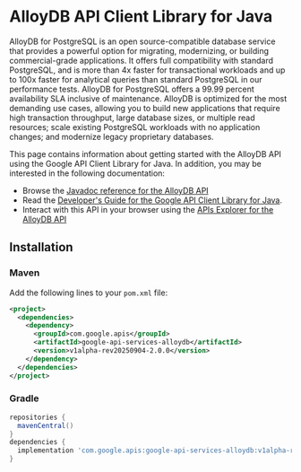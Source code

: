 # AlloyDB API Client Library for Java

AlloyDB for PostgreSQL is an open source-compatible database service that provides a powerful option for migrating, modernizing, or building commercial-grade applications. It offers full compatibility with standard PostgreSQL, and is more than 4x faster for transactional workloads and up to 100x faster for analytical queries than standard PostgreSQL in our performance tests. AlloyDB for PostgreSQL offers a 99.99 percent availability SLA inclusive of maintenance. AlloyDB is optimized for the most demanding use cases, allowing you to build new applications that require high transaction throughput, large database sizes, or multiple read resources; scale existing PostgreSQL workloads with no application changes; and modernize legacy proprietary databases. 

This page contains information about getting started with the AlloyDB API
using the Google API Client Library for Java. In addition, you may be interested
in the following documentation:

* Browse the [Javadoc reference for the AlloyDB API][javadoc]
* Read the [Developer's Guide for the Google API Client Library for Java][google-api-client].
* Interact with this API in your browser using the [APIs Explorer for the AlloyDB API][api-explorer]

## Installation

### Maven

Add the following lines to your `pom.xml` file:

```xml
<project>
  <dependencies>
    <dependency>
      <groupId>com.google.apis</groupId>
      <artifactId>google-api-services-alloydb</artifactId>
      <version>v1alpha-rev20250904-2.0.0</version>
    </dependency>
  </dependencies>
</project>
```

### Gradle

```gradle
repositories {
  mavenCentral()
}
dependencies {
  implementation 'com.google.apis:google-api-services-alloydb:v1alpha-rev20250904-2.0.0'
}
```

[javadoc]: https://googleapis.dev/java/google-api-services-alloydb/latest/index.html
[google-api-client]: https://github.com/googleapis/google-api-java-client/
[api-explorer]: https://developers.google.com/apis-explorer/#p/alloydb/v1/

